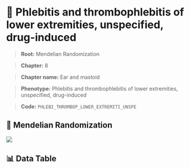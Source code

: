 # 🧪 Phlebitis and thrombophlebitis of lower extremities, unspecified, drug-induced

> **Root:** Mendelian Randomization

> **Chapter:** 8  

> **Chapter name:** Ear and mastoid

> **Phenotype:** Phlebitis and thrombophlebitis of lower extremities, unspecified, drug-induced  

> **Code:** `PHLEBI_THROMBOP_LOWER_EXTREMITI_UNSPE`

## 🧬 Mendelian Randomization  

<img src="/MR/Figures/Forward/PHLEBI_THROMBOP_LOWER_EXTREMITI_UNSPE.png"/>

## 📊 Data Table

<CsvTableMRF src="/MR/Data/Forward/PHLEBI_THROMBOP_LOWER_EXTREMITI_UNSPE.csv"/>
